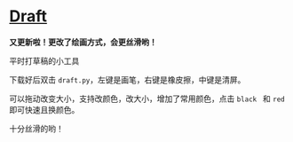 # [Draft](https://github.com/aaron20100919/Draft.git)

**又更新啦！更改了绘画方式，会更丝滑哟！**

平时打草稿的小工具

下载好后双击 `draft.py`，左键是画笔，右键是橡皮擦，中键是清屏。

可以拖动改变大小，支持改颜色，改大小，增加了常用颜色，点击 `black ` 和 `red` 即可快速且换颜色。

十分丝滑的哟！
